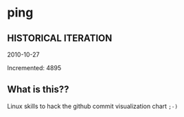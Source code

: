 # ping

## HISTORICAL ITERATION
2010-10-27

Incremented: 4895

## What is this?? 
Linux skills to hack the github commit visualization chart `;-)`
